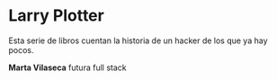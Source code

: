 # Larry Plotter

Esta serie de libros cuentan la historia de un hacker de los que ya hay pocos.

**Marta Vilaseca** futura full stack
